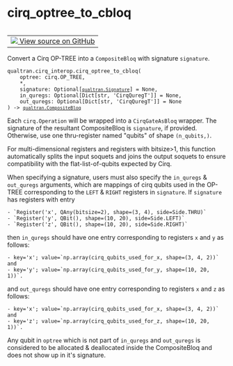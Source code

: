 # cirq_optree_to_cbloq


<table class="tfo-notebook-buttons tfo-api nocontent" align="left">
<td>
  <a target="_blank" href="https://github.com/quantumlib/Qualtran/blob/main/qualtran/cirq_interop/_cirq_to_bloq.py#L442-L561">
    <img src="https://www.tensorflow.org/images/GitHub-Mark-32px.png" />
    View source on GitHub
  </a>
</td>
</table>



Convert a Cirq OP-TREE into a `CompositeBloq` with signature `signature`.


<pre class="devsite-click-to-copy prettyprint lang-py tfo-signature-link">
<code>qualtran.cirq_interop.cirq_optree_to_cbloq(
    optree: cirq.OP_TREE,
    *,
    signature: Optional[<a href="../../qualtran/Signature.html"><code>qualtran.Signature</code></a>] = None,
    in_quregs: Optional[Dict[str, 'CirqQuregT']] = None,
    out_quregs: Optional[Dict[str, 'CirqQuregT']] = None
) -> <a href="../../qualtran/CompositeBloq.html"><code>qualtran.CompositeBloq</code></a>
</code></pre>



<!-- Placeholder for "Used in" -->

 Each `cirq.Operation` will be wrapped into a `CirqGateAsBloq` wrapper.
 The signature of the resultant CompositeBloq is `signature`, if provided. Otherwise, use
 one thru-register named "qubits" of shape `(n_qubits,)`.

 For multi-dimensional registers and registers with bitsize>1, this function automatically
 splits the input soquets and joins the output soquets to ensure compatibility with the
 flat-list-of-qubits expected by Cirq.

 When specifying a signature, users must also specify the `in_quregs` & `out_quregs` arguments,
 which are mappings of cirq qubits used in the OP-TREE corresponding to the `LEFT` & `RIGHT`
 registers in `signature`. If `signature` has registers with entry

    - `Register('x', QAny(bitsize=2), shape=(3, 4), side=Side.THRU)`
    - `Register('y', QBit(), shape=(10, 20), side=Side.LEFT)`
    - `Register('z', QBit(), shape=(10, 20), side=Side.RIGHT)`

then `in_quregs` should have one entry corresponding to registers `x` and `y` as follows:

    - key='x'; value=`np.array(cirq_qubits_used_for_x, shape=(3, 4, 2))` and
    - key='y'; value=`np.array(cirq_qubits_used_for_y, shape=(10, 20, 1))`.
and `out_quregs` should have one entry corresponding to registers `x` and `z` as follows:

    - key='x'; value=`np.array(cirq_qubits_used_for_x, shape=(3, 4, 2))` and
    - key='z'; value=`np.array(cirq_qubits_used_for_z, shape=(10, 20, 1))`.

Any qubit in `optree` which is not part of `in_quregs` and `out_quregs` is considered to be
allocated & deallocated inside the CompositeBloq and does not show up in it's signature.